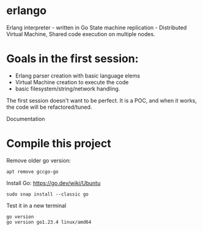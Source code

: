 # erlango

Erlang interpreter - written in Go
State machine replication - Distributed Virtual Machine,
Shared code execution on multiple nodes.


# Goals in the first session:
 - Erlang parser creation with basic language elems
 - Virtual Machine creation to execute the code
 - basic filesystem/string/network handling.

The first session doesn't want to be perfect.
It is a POC, and when it works, the code will be refactored/tuned.

Documentation

# Compile this project

Remove older go version:
```
apt remove gccgo-go
```

Install Go: 
https://go.dev/wiki/Ubuntu
```
sudo snap install --classic go
```

Test it in a new terminal
```
go version
go version go1.23.4 linux/amd64
```

